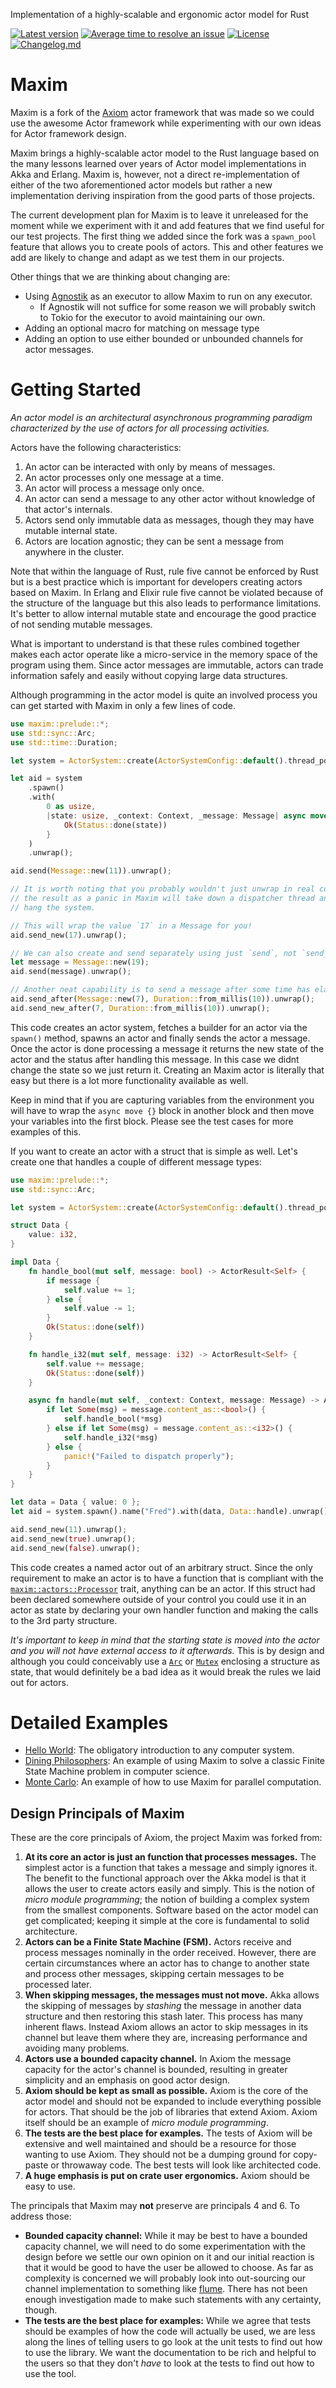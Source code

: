 Implementation of a highly-scalable and ergonomic actor model for Rust

[![Latest version](https://img.shields.io/crates/v/maxim.svg)](https://crates.io/crates/maxim)
[![Average time to resolve an issue](https://isitmaintained.com/badge/resolution/katharostech/maxim.svg)](https://isitmaintained.com/project/katharostech/maxim)
[![License](https://img.shields.io/crates/l/maxim.svg)](https://github.com/rsimmonsjr/maxim#license)
[![Changelog.md](https://img.shields.io/badge/Keep%20a%20Changelog-Changelog.md-blue)](https://github.com/katharostech/maxim/blob/master/CHANGELOG.md)

# Maxim

Maxim is a fork of the [Axiom](https://github.com/rsimmonsjr/axiom) actor framework that was made so we could use the awesome Actor framework while experimenting with our own ideas for Actor framework design.

Maxim brings a highly-scalable actor model to the Rust language based on the many lessons learned over years of Actor model implementations in Akka and Erlang. Maxim is, however, not a direct re-implementation of either of the two aforementioned actor models but rather a new implementation deriving inspiration from the good parts of those projects.

The current development plan for Maxim is to leave it unreleased for the moment while we experiment with it and add features that we find useful for our test projects. The first thing we added since the fork was a `spawn_pool` feature that allows you to create pools of actors. This and other features we add are likely to change and adapt as we test them in our projects.

Other things that we are thinking about changing are:

- Using [Agnostik](https://github.com/bastion-rs/agnostik) as an executor to allow Maxim to run on any executor.
  - If Agnostik will not suffice for some reason we will probably switch to Tokio for the executor to avoid maintaining our own.
- Adding an optional macro for matching on message type
- Adding an option to use either bounded or unbounded channels for actor messages.

# Getting Started

_An actor model is an architectural asynchronous programming paradigm characterized by the use of actors for all processing activities._

Actors have the following characteristics:

1. An actor can be interacted with only by means of messages.
2. An actor processes only one message at a time.
3. An actor will process a message only once.
4. An actor can send a message to any other actor without knowledge of that actor's internals.
5. Actors send only immutable data as messages, though they may have mutable internal state.
6. Actors are location agnostic; they can be sent a message from anywhere in the cluster.

Note that within the language of Rust, rule five cannot be enforced by Rust but is a best practice which is important for developers creating actors based on Maxim. In Erlang and Elixir rule five cannot be violated because of the structure of the language but this also leads to performance limitations. It's better to allow internal mutable state and encourage the good practice of not sending mutable messages.

What is important to understand is that these rules combined together makes each actor operate like a micro-service in the memory space of the program using them. Since actor messages are immutable, actors can trade information safely and easily without copying large data structures.

Although programming in the actor model is quite an involved process you can get started with Maxim in only a few lines of code.

```rust
use maxim::prelude::*;
use std::sync::Arc;
use std::time::Duration;

let system = ActorSystem::create(ActorSystemConfig::default().thread_pool_size(2));

let aid = system
    .spawn()
    .with(
        0 as usize,
        |state: usize, _context: Context, _message: Message| async move {
            Ok(Status::done(state))
        }
    )
    .unwrap();

aid.send(Message::new(11)).unwrap();

// It is worth noting that you probably wouldn't just unwrap in real code but deal with
// the result as a panic in Maxim will take down a dispatcher thread and potentially
// hang the system.

// This will wrap the value `17` in a Message for you!
aid.send_new(17).unwrap();

// We can also create and send separately using just `send`, not `send_new`.
let message = Message::new(19);
aid.send(message).unwrap();

// Another neat capability is to send a message after some time has elapsed.
aid.send_after(Message::new(7), Duration::from_millis(10)).unwrap();
aid.send_new_after(7, Duration::from_millis(10)).unwrap();
```

This code creates an actor system, fetches a builder for an actor via the `spawn()` method, spawns an actor and finally sends the actor a message. Once the actor is done processing a message it returns the new state of the actor and the status after handling this message. In this case we didnt change the state so we just return it. Creating an Maxim actor is literally that easy but there is a lot more functionality available as well.

Keep in mind that if you are capturing variables from the environment you will have to wrap the `async move {}` block in another block and then move your variables into the first block. Please see the test cases for more examples of this.

If you want to create an actor with a struct that is simple as well. Let's create one that handles a couple of different message types:

```rust
use maxim::prelude::*;
use std::sync::Arc;

let system = ActorSystem::create(ActorSystemConfig::default().thread_pool_size(2));

struct Data {
    value: i32,
}

impl Data {
    fn handle_bool(mut self, message: bool) -> ActorResult<Self> {
        if message {
            self.value += 1;
        } else {
            self.value -= 1;
        }
        Ok(Status::done(self))
    }

    fn handle_i32(mut self, message: i32) -> ActorResult<Self> {
        self.value += message;
        Ok(Status::done(self))
    }

    async fn handle(mut self, _context: Context, message: Message) -> ActorResult<Self> {
        if let Some(msg) = message.content_as::<bool>() {
            self.handle_bool(*msg)
        } else if let Some(msg) = message.content_as::<i32>() {
            self.handle_i32(*msg)
        } else {
            panic!("Failed to dispatch properly");
        }
    }
}

let data = Data { value: 0 };
let aid = system.spawn().name("Fred").with(data, Data::handle).unwrap();

aid.send_new(11).unwrap();
aid.send_new(true).unwrap();
aid.send_new(false).unwrap();
```

This code creates a named actor out of an arbitrary struct. Since the only requirement to make an actor is to have a function that is compliant with the [`maxim::actors::Processor`] trait, anything can be an actor. If this struct had been declared somewhere outside of your control you could use it in an actor as state by declaring your own handler function and making the calls to the 3rd party structure.

_It's important to keep in mind that the starting state is moved into the actor and you will not have external access to it afterwards._ This is by design and although you could conceivably use a [`Arc`] or [`Mutex`] enclosing a structure as state, that would definitely be a bad idea as it would break the rules we laid out for actors.

# Detailed Examples

- [Hello World](https://github.com/katharostech/maxim/blob/master/examples/hello_world.rs): The
  obligatory introduction to any computer system.
- [Dining Philosophers](https://github.com/katharostech/maxim/blob/master/examples/philosophers.rs):
  An example of using Maxim to solve a classic Finite State Machine problem in computer science.
- [Monte Carlo](https://github.com/katharostech/maxim/blob/master/examples/montecarlo.rs): An
  example of how to use Maxim for parallel computation.

## Design Principals of Maxim

These are the core principals of Axiom, the project Maxim was forked from:

1. **At its core an actor is just an function that processes messages.** The simplest actor is a
   function that takes a message and simply ignores it. The benefit to the functional approach over
   the Akka model is that it allows the user to create actors easily and simply. This is the notion
   of _micro module programming_; the notion of building a complex system from the smallest
   components. Software based on the actor model can get complicated; keeping it simple at the core
   is fundamental to solid architecture.
2. **Actors can be a Finite State Machine (FSM).** Actors receive and process messages nominally
   in the order received. However, there are certain circumstances where an actor has to change to
   another state and process other messages, skipping certain messages to be processed later.
3. **When skipping messages, the messages must not move.** Akka allows the skipping of messages
   by _stashing_ the message in another data structure and then restoring this stash later. This
   process has many inherent flaws. Instead Axiom allows an actor to skip messages in its channel
   but leave them where they are, increasing performance and avoiding many problems.
4. **Actors use a bounded capacity channel.** In Axiom the message capacity for the actor's
   channel is bounded, resulting in greater simplicity and an emphasis on good actor design.
5. **Axiom should be kept as small as possible.** Axiom is the core of the actor model and
   should not be expanded to include everything possible for actors. That should be the job of
   libraries that extend Axiom. Axiom itself should be an example of _micro module programming_.
6. **The tests are the best place for examples.** The tests of Axiom will be extensive and well
   maintained and should be a resource for those wanting to use Axiom. They should not be a dumping
   ground for copy-paste or throwaway code. The best tests will look like architected code.
7. **A huge emphasis is put on crate user ergonomics.** Axiom should be easy to use.

The principals that Maxim may **not** preserve are principals 4 and 6. To address those:

- **Bounded capacity channel:** While it may be best to have a bounded capacity channel, we will need to do some experimentation with the design before we settle our own opinion on it and our initial reaction is that it would be good to have the user be allowed to choose. As far as complexity is concerned we will probably look into out-sourcing our channel implementation to something like [flume](https://github.com/zesterer/flume). There has not been enough investigation made to make such statements with any certainty, though.
- **The tests are the best place for examples:** While we agree that tests should be examples of how the code will actually be used, we are less along the lines of telling users to go look at the unit tests to find out how to use the library. We want the documentation to be rich and helpful to the users so that they don't _have_ to look at the tests to find out how to use the tool.

[`maxim::actors::processor`]: https://docs.rs/maxim/latest/maxim/actors/trait.Processor.html
[`arc`]: https://doc.rust-lang.org/stable/std/sync/struct.Arc.html
[`mutex`]: https://doc.rust-lang.org/stable/std/sync/struct.Mutex.html
